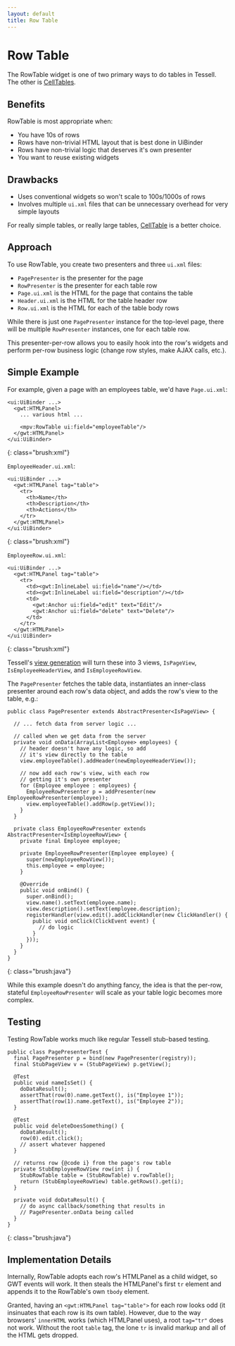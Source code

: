 ```yaml
---
layout: default
title: Row Table
---
```


Row Table
=========

The RowTable widget is one of two primary ways to do tables in Tessell. The other is [CellTables](celltable.html).

Benefits
--------

RowTable is most appropriate when:

* You have 10s of rows
* Rows have non-trivial HTML layout that is best done in UiBinder
* Rows have non-trivial logic that deserves it's own presenter
* You want to reuse existing widgets

Drawbacks
---------

* Uses conventional widgets so won't scale to 100s/1000s of rows
* Involves multiple `ui.xml` files that can be unnecessary overhead for very simple layouts

For really simple tables, or really large tables, [CellTable](celltable.html) is a better choice.

Approach
--------

To use RowTable, you create two presenters and three `ui.xml` files:

* `PagePresenter` is the presenter for the page
* `RowPresenter` is the presenter for each table row
* `Page.ui.xml` is the HTML for the page that contains the table
* `Header.ui.xml` is the HTML for the table header row
* `Row.ui.xml` is the HTML for each of the table body rows

While there is just one `PagePresenter` instance for the top-level page, there will be multiple `RowPresenter` instances, one for each table row.

This presenter-per-row allows you to easily hook into the row's widgets and perform per-row business logic (change row styles, make AJAX calls, etc.).

Simple Example
--------------

For example, given a page with an employees table, we'd have `Page.ui.xml`:

    <ui:UiBinder ...>
      <gwt:HTMLPanel>
        ... various html ...

        <mpv:RowTable ui:field="employeeTable"/>
      </gwt:HTMLPanel>
    </ui:UiBinder>
{: class="brush:xml"}

`EmployeeHeader.ui.xml`:

    <ui:UiBinder ...>
      <gwt:HTMLPanel tag="table">
        <tr>
          <th>Name</th>
          <th>Description</th>
          <th>Actions</th>
        </tr>
      </gwt:HTMLPanel>
    </ui:UiBinder>
{: class="brush:xml"}

`EmployeeRow.ui.xml`:

    <ui:UiBinder ...>
      <gwt:HTMLPanel tag="table">
        <tr>
          <td><gwt:InlineLabel ui:field="name"/></td>
          <td><gwt:InlineLabel ui:field="description"/></td>
          <td>
            <gwt:Anchor ui:field="edit" text="Edit"/>
            <gwt:Anchor ui:field="delete" text="Delete"/>
          </td>
        </tr>
      </gwt:HTMLPanel>
    </ui:UiBinder>
{: class="brush:xml"}

Tessell's [view generation](viewgeneration.html) will turn these into 3 views, `IsPageView`, `IsEmployeeHeaderView`, and `IsEmployeeRowView`.

The `PagePresenter` fetches the table data, instantiates an inner-class presenter around each row's data object, and adds the row's view to the table, e.g.:

    public class PagePresenter extends AbstractPresenter<IsPageView> {

      // ... fetch data from server logic ...

      // called when we get data from the server
      private void onData(ArrayList<Employee> employees) {
        // header doesn't have any logic, so add
        // it's view directly to the table
        view.employeeTable().addHeader(newEmployeeHeaderView());

        // now add each row's view, with each row
        // getting it's own presenter
        for (Employee employee : employees) {
          EmployeeRowPresenter p = addPresenter(new EmployeeRowPresenter(employee));
          view.employeeTable().addRow(p.getView());
        }
      }

      private class EmployeeRowPresenter extends AbstractPresenter<IsEmployeeRowView> {
        private final Employee employee;

        private EmployeeRowPresenter(Employee employee) {
          super(newEmployeeRowView());
          this.employee = employee;
        }

        @Override
        public void onBind() {
          super.onBind();
          view.name().setText(employee.name);
          view.description().setText(employee.description);
          registerHandler(view.edit().addClickHandler(new ClickHandler() {
            public void onClick(ClickEvent event) {
              // do logic
            }
          }));
        }
      }
    }
{: class="brush:java"}

While this example doesn't do anything fancy, the idea is that the per-row, stateful `EmployeeRowPresenter` will scale as your table logic becomes more complex.

Testing
-------

Testing RowTable works much like regular Tessell stub-based testing.

    public class PagePresenterTest {
      final PagePresenter p = bind(new PagePresenter(registry));
      final StubPageView v = (StubPageView) p.getView();

      @Test
      public void nameIsSet() {
        doDataResult();
        assertThat(row(0).name.getText(), is("Employee 1"));
        assertThat(row(1).name.getText(), is("Employee 2"));
      }

      @Test
      public void deleteDoesSomething() {
        doDataResult();
        row(0).edit.click();
        // assert whatever happened
      }

      // returns row {@code i} from the page's row table
      private StubEmployeeRowView row(int i) {
        StubRowTable table = (StubRowTable) v.rowTable();
        return (StubEmployeeRowView) table.getRows().get(i);
      }

      private void doDataResult() {
        // do async callback/something that results in
        // PagePresenter.onData being called
      }
    }
{: class="brush:java"}

Implementation Details
----------------------

Internally, RowTable adopts each row's HTMLPanel as a child widget, so GWT events will work. It then steals the HTMLPanel's first `tr` element and appends it to the RowTable's own `tbody` element.

Granted, having an `<gwt:HTMLPanel tag="table">` for each row looks odd (it insinuates that each row is its own table). However, due to the way browsers' `innerHTML` works (which HTMLPanel uses), a root `tag="tr"` does not work. Without the root `table` tag, the lone `tr` is invalid markup and all of the HTML gets dropped.


